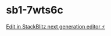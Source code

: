 # sb1-7wts6c

[Edit in StackBlitz next generation editor ⚡️](https://stackblitz.com/~/github.com/devolgit/sb1-7wts6c)